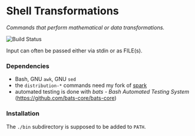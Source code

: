 # Shell Transformations

_Commands that perform mathematical or data transformations._

![Build Status](https://github.com/inkarkat/shell-transformations/actions/workflows/build.yml/badge.svg)

Input can often be passed either via stdin or as FILE(s).

### Dependencies

* Bash, GNU `awk`, GNU `sed`
* the `distribution-*` commands need my fork of [spark](https://github.com/inkarkat/spark)
* automated testing is done with _bats - Bash Automated Testing System_ (https://github.com/bats-core/bats-core)

### Installation

The `./bin` subdirectory is supposed to be added to `PATH`.
